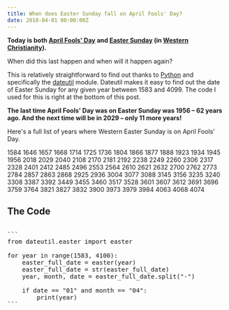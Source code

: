 ```yaml
---
title: When does Easter Sunday fall on April Fools' Day?
date: 2018-04-01 00:00:00Z
---
```

**Today is both [April Fools' Day](https://en.wikipedia.org/wiki/April_Fools'_Day) and [Easter Sunday](https://en.wikipedia.org/wiki/Easter) (in [Western Christianity](https://en.wikipedia.org/wiki/Western_Christianity)).**

When did this last happen and when will it happen again?

This is relatively straightforward to find out thanks to [Python](https://en.wikipedia.org/wiki/Python_(programming_language)) and specifically the [dateutil](https://github.com/dateutil/dateutil) module. Dateutil makes it easy to find out the date of Easter Sunday for any given year between 1583 and 4099. The code I used for this is right at the bottom of this post.

**The last time April Fools' Day was on Easter Sunday was 1956 – 62 years ago. And the next time will be in 2029 – only 11 more years!**

Here's a full list of years where Western Easter Sunday is on April Fools' Day.

1584
1646
1657
1668
1714
1725
1736
1804
1866
1877
1888
1923
1934
1945
1956
2018
2029
2040
2108
2170
2181
2192
2238
2249
2260
2306
2317
2328
2401
2412
2485
2496
2553
2564
2610
2621
2632
2700
2762
2773
2784
2857
2863
2868
2925
2936
3004
3077
3088
3145
3156
3235
3240
3308
3387
3392
3449
3455
3460
3517
3528
3601
3607
3612
3691
3696
3759
3764
3821
3827
3832
3900
3973
3979
3984
4063
4068
4074

## The Code

<pre class="js-scrollable">

```
from dateutil.easter import easter

for year in range(1583, 4100):
    easter_full_date = easter(year)
    easter_full_date = str(easter_full_date)
    year, month, date = easter_full_date.split("-")

    if date == "01" and month == "04":
        print(year)
```
</pre>
